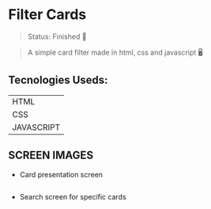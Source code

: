 <h1>Filter Cards</h1>

> Status: Finished 🏅

> A simple card filter made in html, css and javascript 🖥️

## Tecnologies Useds:
<table>
<tr>
  <td>HTML</td>
</tr>
<tr>
  <td>CSS</td>
</tr>
<tr>
  <td>JAVASCRIPT</td>
</tr>
</table>

## SCREEN IMAGES

* Card presentation screen
<img src>

* Search screen for specific cards


